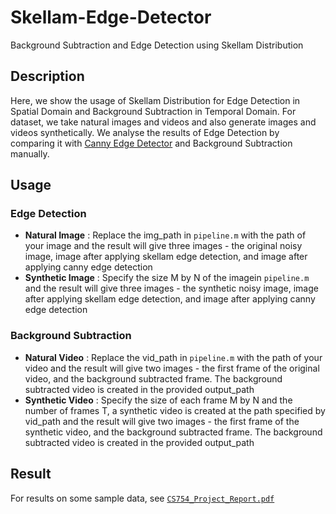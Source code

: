 # Skellam-Edge-Detector
Background Subtraction and Edge Detection using Skellam Distribution
## Description
Here, we show the usage of Skellam Distribution for Edge Detection in Spatial Domain and Background Subtraction in Temporal Domain. For dataset, we take natural images and videos and also generate images and videos synthetically. We analyse the results of Edge Detection by comparing it with [Canny Edge Detector](https://en.wikipedia.org/wiki/Canny_edge_detector) and Background Subtraction manually.
## Usage
### Edge Detection
* **Natural Image** : Replace the img_path in `pipeline.m` with the path of your image and the result will give three images - the original noisy image, image after applying skellam edge detection, and image after applying canny edge detection
* **Synthetic Image** : Specify the size M by N of the imagein `pipeline.m` and the result will give three images - the synthetic noisy image, image after applying skellam edge detection, and image after applying canny edge detection
### Background Subtraction
* **Natural Video** : Replace the vid_path in `pipeline.m` with the path of your video and the result will give two images - the first frame of the original video, and the background subtracted frame. The background subtracted video is created in the provided output_path
* **Synthetic Video** : Specify the size of each frame M by N and the number of frames T, a synthetic video is created at the path specified by vid_path and the result will give two images - the first frame of the synthetic video, and the background subtracted frame. The background subtracted video is created in the provided output_path
## Result
For results on some sample data, see [`CS754_Project_Report.pdf`](https://github.com/aadishjain2911/Skellam-Edge-Detector/blob/master/CS754_Project_Report.pdf)
